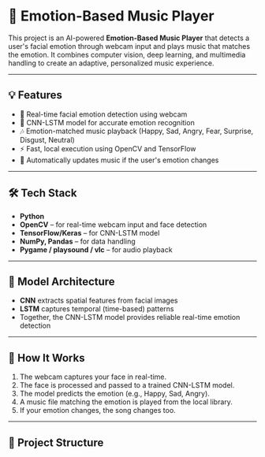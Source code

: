 
# 🎵 Emotion-Based Music Player

This project is an AI-powered **Emotion-Based Music Player** that detects a user's facial emotion through webcam input and plays music that matches the emotion. It combines computer vision, deep learning, and multimedia handling to create an adaptive, personalized music experience.

---

## 💡 Features

- 🎥 Real-time facial emotion detection using webcam
- 🧠 CNN-LSTM model for accurate emotion recognition
- 🎶 Emotion-matched music playback (Happy, Sad, Angry, Fear, Surprise, Disgust, Neutral)
- ⚡ Fast, local execution using OpenCV and TensorFlow
- 🔄 Automatically updates music if the user's emotion changes

---

## 🛠️ Tech Stack

- **Python**
- **OpenCV** – for real-time webcam input and face detection
- **TensorFlow/Keras** – for CNN-LSTM model
- **NumPy, Pandas** – for data handling
- **Pygame / playsound / vlc** – for audio playback

---

## 🧠 Model Architecture

- **CNN** extracts spatial features from facial images
- **LSTM** captures temporal (time-based) patterns
- Together, the CNN-LSTM model provides reliable real-time emotion detection

---

## 🚀 How It Works

1. The webcam captures your face in real-time.
2. The face is processed and passed to a trained CNN-LSTM model.
3. The model predicts the emotion (e.g., Happy, Sad, Angry).
4. A music file matching the emotion is played from the local library.
5. If your emotion changes, the song changes too.

---

## 📁 Project Structure


